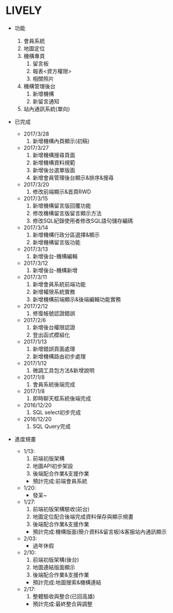 # LIVELY
* 功能
	1.	會員系統
	2.	地圖定位
	3.	機構專頁
		1.	留言板
		2.	報表<資方權限>
		3.	相關照片
	4.	機構管理後台
		1.	新增機構
		2.	新留言通知
	5.	站內通訊系統(單向)
* 已完成
	- 2017/3/28
		1.	新增機構內頁顯示(初稿)
	- 2017/3/27
		1.	新增機構搜尋頁面
		2.	新增機構資料規範
		3.	新增後台選單版面
		4.	新增會員管理後台顯示&排序&搜尋
	- 2017/3/20
		1.	修改前端顯示&首頁RWD
	- 2017/3/15
		1.	新增機構留言版回覆功能
		2.	修改機構留言版留言顯示方法
		3.	修改SQL紀錄使用者修改SQL語句儲存編碼
	- 2017/3/14
		1.	新增機構行政分區選擇&顯示
		2.	新增機構留言版功能
	- 2017/3/13
		1.	新增後台-機構編輯
	- 2017/3/12
		1.	新增後台-機構新增
	- 2017/3/11
		1.	新增會員系統前端功能
		2.	新增權限系統實務
		3.	新增機構前端顯示&後端編輯功能實務
	- 2017/2/12
		1.	修復帳號認證錯誤
	- 2017/2/6
		1.	新增後台權限認證
		2.	登出函式模組化
	- 2017/1/13		
		1.	新增錯誤頁面處理
		2.	新增機構路由初步處理	
	- 2017/1/12
		1.	微調工具包方法&新增說明
	- 2017/1/8      
		1.	會員系統後端完成
	- 2017/1/8      
		1.	即時聊天框系統後端完成
	- 2016/12/20    
		1.	SQL select初步完成
	- 2016/12/20    
		1.	SQL Query完成
	
* 進度規畫
	+ 1/13:
		1. 前端初版架構
		2. 地圖API初步架設
		3. 後端配合作業&支援作業
		- 預計完成:前端會員系統
	+ 1/20:
		- 發呆~
	+ 1/27:
		1. 前端初版架構驗收(前台)
		2. 地圖定位配合後端完成資料保存與顯示規畫
		3. 後端配合作業&支援作業
		- 預計完成:機構版面(簡介資料&留言板)&客服站內通訊顯示
	+ 2/03:
		- 過年休假
	+ 2/10:
		1. 前端初版架構(後台)
		2. 地圖連結版面顯示
		3. 後端配合作業&支援作業
		- 預計完成:地圖搜索&機構連結
	+ 2/17:
		1. 整體驗收與整合(已回高雄)
		- 預計完成:最終整合與調整